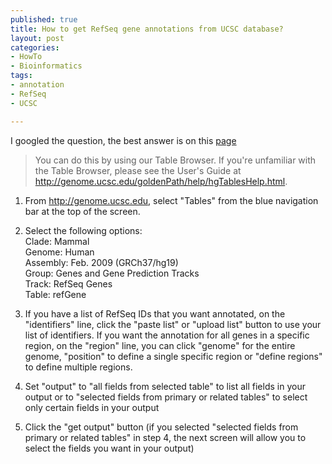 ```yaml
--- 
published: true
title: How to get RefSeq gene annotations from UCSC database?
layout: post
categories:
- HowTo
- Bioinformatics
tags: 
- annotation
- RefSeq
- UCSC

---
```

I googled the question, the best answer is on this [page](https://lists.soe.ucsc.edu/pipermail/genome/2012-April/029059.html "[Genome] how could I get RefSeq gene annotations from UCSC	database?")

>You can do this by using our Table Browser. If you're unfamiliar with the Table Browser, please see the User's Guide at
http://genome.ucsc.edu/goldenPath/help/hgTablesHelp.html.   

1. From http://genome.ucsc.edu, select "Tables" from the blue navigation bar at the top of the screen.  

2. Select the following options:    
Clade: Mammal   
Genome: Human   
Assembly: Feb. 2009 (GRCh37/hg19)   
Group: Genes and Gene Prediction Tracks  
Track: RefSeq Genes     
Table: refGene  

3. If you have a list of RefSeq IDs that you want annotated, on the "identifiers" line, click the "paste list" or "upload list" button to use your list of identifiers. If you want the annotation for all genes in a specific region, on the "region" line, you can click "genome" for the entire genome, "position" to define a single specific region or "define regions" to define multiple regions.    

4. Set "output" to "all fields from selected table" to list all fields in your output or to "selected fields from primary or related tables" to select only certain fields in your output   

5. Click the "get output" button (if you selected "selected fields from primary or related tables" in step 4, the next screen will allow you to select the fields you want in your output)  



